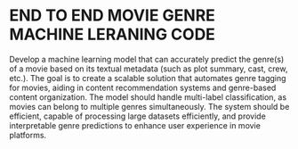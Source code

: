 # END TO END MOVIE GENRE MACHINE LERANING CODE
Develop a machine learning model that can accurately predict the genre(s) of a movie based on its textual metadata (such as plot summary, cast, crew, etc.). The goal is to create a scalable solution that automates genre tagging for movies, aiding in content recommendation systems and genre-based content organization. The model should handle multi-label classification, as movies can belong to multiple genres simultaneously. The system should be efficient, capable of processing large datasets efficiently, and provide interpretable genre predictions to enhance user experience in movie platforms.
